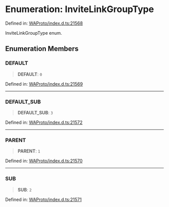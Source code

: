 # Enumeration: InviteLinkGroupType

Defined in: [WAProto/index.d.ts:21568](https://github.com/Fokusdotid/Baileys/blob/eb819228f591f9a29a091aefc3a8c91a38d77089/WAProto/index.d.ts#L21568)

InviteLinkGroupType enum.

## Enumeration Members

### DEFAULT

> **DEFAULT**: `0`

Defined in: [WAProto/index.d.ts:21569](https://github.com/Fokusdotid/Baileys/blob/eb819228f591f9a29a091aefc3a8c91a38d77089/WAProto/index.d.ts#L21569)

***

### DEFAULT\_SUB

> **DEFAULT\_SUB**: `3`

Defined in: [WAProto/index.d.ts:21572](https://github.com/Fokusdotid/Baileys/blob/eb819228f591f9a29a091aefc3a8c91a38d77089/WAProto/index.d.ts#L21572)

***

### PARENT

> **PARENT**: `1`

Defined in: [WAProto/index.d.ts:21570](https://github.com/Fokusdotid/Baileys/blob/eb819228f591f9a29a091aefc3a8c91a38d77089/WAProto/index.d.ts#L21570)

***

### SUB

> **SUB**: `2`

Defined in: [WAProto/index.d.ts:21571](https://github.com/Fokusdotid/Baileys/blob/eb819228f591f9a29a091aefc3a8c91a38d77089/WAProto/index.d.ts#L21571)
